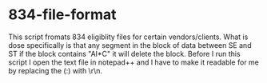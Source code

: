 # 834-file-format
This script fromats 834 eligiblity files for certain vendors/clients. What is dose specifically is that any segment in the block of data between SE and ST if the block contains "AI*C" it will delete the block. 
Before I run this script I open the text file in notepad++ and I have to make it readable for me by replacing the (:) with \r\n.
